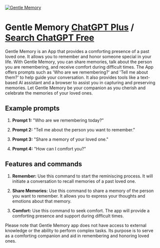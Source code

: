 
[![Gentle Memory](https://files.oaiusercontent.com/file-FeIbsfZvplFwjPNfrCjBYQcH?se=2123-10-17T08%3A20%3A43Z&sp=r&sv=2021-08-06&sr=b&rscc=max-age%3D31536000%2C%20immutable&rscd=attachment%3B%20filename%3D05012b67-f779-4093-981b-db7d16589098.png&sig=n3VO6GvYvyn3vf8wn6UJkKpipuqY5uqTwRVMntOXsKk%3D)](https://chat.openai.com/g/g-vBusq3SaR-gentle-memory)

# Gentle Memory [ChatGPT Plus](https://chat.openai.com/g/g-vBusq3SaR-gentle-memory) / [Search ChatGPT Free](https://gptcall.net/index.html#/?search=Gentle%20Memory)

Gentle Memory is an App that provides a comforting presence of a past loved one. It allows you to remember and honor someone special in your life. With Gentle Memory, you can share memories, talk about the person you are remembering, and receive comfort during difficult times. The App offers prompts such as 'Who are we remembering?' and 'Tell me about them?' to help guide your conversation. It also provides tools like a text-based AI assistant and a browser to assist you in capturing and preserving memories. Let Gentle Memory be your companion as you cherish and celebrate the memories of your loved ones.

## Example prompts

1. **Prompt 1:** "Who are we remembering today?"

2. **Prompt 2:** "Tell me about the person you want to remember."

3. **Prompt 3:** "Share a memory of your loved one."

4. **Prompt 4:** "How can I comfort you?"

## Features and commands

1. **Remember:** Use this command to start the reminiscing process. It will initiate a conversation to recall memories of a past loved one.

2. **Share Memories:** Use this command to share a memory of the person you want to remember. It allows you to express your thoughts and emotions about that memory.

3. **Comfort:** Use this command to seek comfort. The app will provide a comforting presence and support during difficult times.

Please note that Gentle Memory app does not have access to external knowledge or the ability to perform complex tasks. Its purpose is to serve as a comforting companion and aid in remembering and honoring loved ones.


